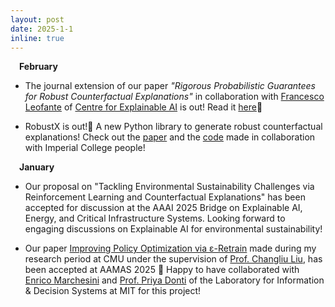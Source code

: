 ```yaml
---
layout: post
date: 2025-1-1
inline: true
---
```


&emsp;**February** 

- The journal extension of our paper *"Rigorous Probabilistic Guarantees for Robust Counterfactual Explanations"* in collaboration with <a href='https://fraleo.github.io'>Francesco Leofante</a> of <a href='https://www.imperial.ac.uk/explainable-artificial-intelligence/'> Centre for Explainable AI</a> is out! Read it <a href='https://www.researchgate.net/publication/389435880_Probabilistically_Robust_Counterfactual_Explanations_under_Model_Changes)'>here</a>🚀 

- RobustX is out!🚀 A new Python library to generate robust counterfactual explanations! Check out the <a href='https://arxiv.org/pdf/2502.13751'>paper</a> and the <a href='https://github.com/RobustCounterfactualX/RobustX'>code</a> made in collaboration with Imperial College people!


&emsp;**January** 

- Our proposal on "Tackling Environmental Sustainability Challenges via Reinforcement Learning and Counterfactual Explanations" has been accepted for discussion at the AAAI 2025 Bridge on Explainable AI, Energy, and Critical Infrastructure Systems. Looking forward to engaging discussions on Explainable AI for environmental sustainability!

- Our paper <a href='https://arxiv.org/pdf/2406.08315'>Improving Policy Optimization via ε-Retrain</a> made during my research period at CMU under the supervision of <a href='https://www.ri.cmu.edu/ri-faculty/changliu-liu/'>Prof. Changliu Liu</a>, has been accepted at AAMAS 2025 🤩 Happy to have collaborated with <a href='https://emarche.github.io'>Enrico Marchesini</a> and <a href='https://priyadonti.com'>Prof. Priya Donti</a> of the Laboratory for Information & Decision Systems at MIT for this project!
 

